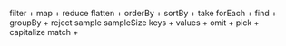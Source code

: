 filter +
map +
reduce
flatten +
orderBy +
sortBy +
take
forEach +
find +
groupBy +
reject
sample
sampleSize
keys +
values +
omit +
pick +
capitalize
match +
